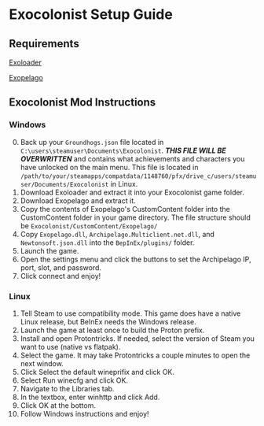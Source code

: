 # Exocolonist Setup Guide

## Requirements

[Exoloader](https://github.com/Pandemonium14/ExoLoader/releases)

[Exopelago](https://github.com/pamymaf/Exocolonist-AP/releases)

## Exocolonist Mod Instructions

### Windows

0. Back up your `Groundhogs.json` file located in `C:\users\steamuser\Documents\Exocolonist`. 
  ***THIS FILE WILL BE OVERWRITTEN*** and contains what achievements and characters you have unlocked on the main menu.
  This file is located in `/path/to/your/steamapps/compatdata/1148760/pfx/drive_c/users/steamuser/Documents/Exocolonist` in Linux.
1. Download Exoloader and extract it into your Exocolonist game folder.
2. Download Exopelago and extract it.
3. Copy the contents of Exopelago's CustomContent folder into the CustomContent folder in your game directory.
  The file structure should be `Exocolonist/CustomContent/Exopelago/`
4. Copy `Exopelago.dll`, `Archipelago.Multiclient.net.dll`, and `Newtonsoft.json.dll` into the `BepInEx/plugins/` folder.
5. Launch the game.
6. Open the settings menu and click the buttons to set the Archipelago IP, port, slot, and password.
7. Click connect and enjoy!

### Linux

1. Tell Steam to use compatibility mode.
  This game does have a native Linux release, but BeInEx needs the Windows release.
2. Launch the game at least once to build the Proton prefix.
3. Install and open Protontricks.
  If needed, select the version of Steam you want to use (native vs flatpak).
4. Select the game.
  It may take Protontricks a couple minutes to open the next window.
5. Click Select the default wineprifix and click OK.
6. Select Run winecfg and click OK.
7. Navigate to the Libraries tab.
8. In the textbox, enter winhttp and click Add.
9. Click OK at the bottom.
10. Follow Windows instructions and enjoy!